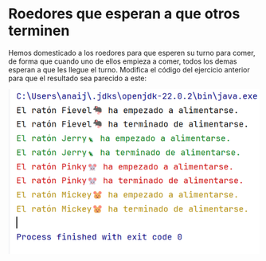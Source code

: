 # Roedores que esperan a que otros terminen

Hemos domesticado a los roedores para que esperen su turno para comer, de forma que cuando uno de ellos empieza a comer, todos los demas esperan a que les llegue el turno. 
Modifica el código del ejercicio anterior para que el resultado sea parecido a este: 

![img.png](img.png)